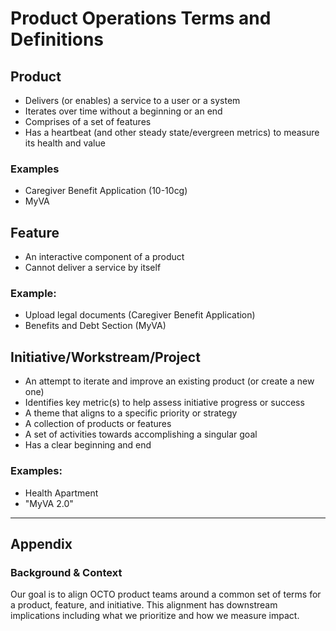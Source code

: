 # Product Operations Terms and Definitions

## Product
- Delivers (or enables) a service to a user or a system 
- Iterates over time without a beginning or an end 
- Comprises of a set of features 
- Has a heartbeat (and other steady state/evergreen metrics) to measure its health and value 

### Examples
- Caregiver Benefit Application (10-10cg)
- MyVA 

## Feature
- An interactive component of a product 
- Cannot deliver a service by itself 

### Example: 
- Upload legal documents (Caregiver Benefit Application)
- Benefits and Debt Section (MyVA) 

## Initiative/Workstream/Project
- An attempt to iterate and improve an existing product (or create a new one) 
- Identifies key metric(s) to help assess initiative progress or success 
- A theme that aligns to a specific priority or strategy 
- A collection of products or features 
- A set of activities towards accomplishing a singular goal 
- Has a clear beginning and end 

### Examples: 
- Health Apartment
- "MyVA 2.0"


---
## Appendix
### Background & Context
Our goal is to align OCTO product teams around a common set of terms for a product, feature, and initiative. This alignment has downstream implications including what we prioritize and how we measure impact. 
